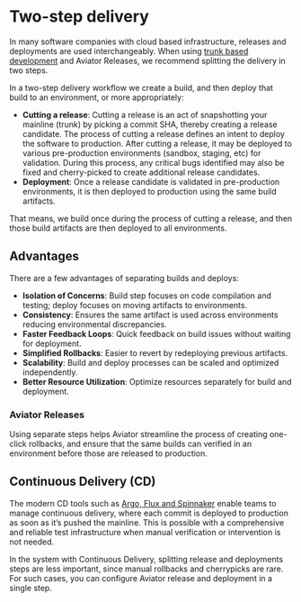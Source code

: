 # Two-step delivery

In many software companies with cloud based infrastructure, releases and deployments are used interchangeably. When using [trunk based development](https://trunkbaseddevelopment.com/) and Aviator Releases, we recommend splitting the delivery in two steps.

In a two-step delivery workflow we create a build, and then deploy that build to an environment, or more appropriately:

* **Cutting a release**: Cutting a release is an act of snapshotting your mainline (trunk) by picking a commit SHA, thereby creating a release candidate. The process of cutting a release defines an intent to deploy the software to production. After cutting a release, it may be deployed to various pre-production environments (sandbox, staging, etc) for validation. During this process, any critical bugs identified may also be fixed and cherry-picked to create additional release candidates.
* **Deployment**: Once a release candidate is validated in pre-production environments, it is then deployed to production using the same build artifacts.

That means, we build once during the process of cutting a release, and then those build artifacts are then deployed to all environments.

## Advantages

There are a few advantages of separating builds and deploys:

* **Isolation of Concerns**: Build step focuses on code compilation and testing; deploy focuses on moving artifacts to environments.
* **Consistency**: Ensures the same artifact is used across environments reducing environmental discrepancies.
* **Faster Feedback Loops**: Quick feedback on build issues without waiting for deployment.
* **Simplified Rollbacks**: Easier to revert by redeploying previous artifacts.
* **Scalability**: Build and deploy processes can be scaled and optimized independently.
* **Better Resource Utilization**: Optimize resources separately for build and deployment.

### Aviator Releases

Using separate steps helps Aviator streamline the process of creating one-click rollbacks, and ensure that the same builds can verified in an environment before those are released to production.

## Continuous Delivery (CD)

The modern CD tools such as [Argo, Flux and Spinnaker](https://www.aviator.co/blog/comparing-flux-cd-argo-cd-and-spinnaker/) enable teams to manage continuous delivery, where each commit is deployed to production as soon as it’s pushed the mainline. This is possible with a comprehensive and reliable test infrastructure when manual verification or intervention is not needed.

In the system with Continuous Delivery, splitting release and deployments steps are less important, since manual rollbacks and cherrypicks are rare. For such cases, you can configure Aviator release and deployment in a single step.
